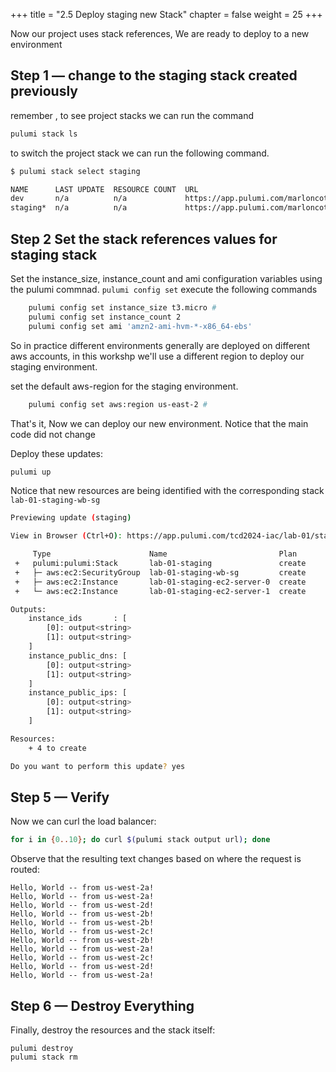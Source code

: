 +++
title = "2.5 Deploy staging new Stack"
chapter = false
weight = 25
+++

Now our project uses stack references,  We are ready to deploy to a new environment 

## Step 1 &mdash; change to the staging stack created previously

remember , to see project stacks we can run the command 
```bash
pulumi stack ls 
```

to switch the project stack we can run the following command. 

```bash
$ pulumi stack select staging 

NAME      LAST UPDATE  RESOURCE COUNT  URL
dev       n/a          n/a             https://app.pulumi.com/marloncoti/iac-workshop-webservers/dev
staging*  n/a          n/a             https://app.pulumi.com/marloncoti/iac-workshop-webservers/staging
```


## Step 2 Set the stack references values for staging stack 

Set the  instance_size, instance_count and ami  configuration variables using the pulumi commnad.   `pulumi config set`
execute the following commands


```bash 
    pulumi config set instance_size t3.micro # 
    pulumi config set instance_count 2
    pulumi config set ami 'amzn2-ami-hvm-*-x86_64-ebs'

```

So in practice different environments generally are  deployed on different aws accounts, in this workshp we'll use a different region to deploy our staging environment. 

set the default aws-region for the staging environment.

```bash 
    pulumi config set aws:region us-east-2 # 
```

That's it,  Now we can deploy our new environment.
Notice that the main code did not change

Deploy these updates:

```bash
pulumi up
```

Notice that  new resources are being identified with the corresponding stack `lab-01-staging-wb-sg`

```bash
Previewing update (staging)

View in Browser (Ctrl+O): https://app.pulumi.com/tcd2024-iac/lab-01/staging/previews/0242505b-f2a1-408d-b367-27c10b0f031b

     Type                      Name                         Plan       
 +   pulumi:pulumi:Stack       lab-01-staging               create     
 +   ├─ aws:ec2:SecurityGroup  lab-01-staging-wb-sg         create     
 +   ├─ aws:ec2:Instance       lab-01-staging-ec2-server-0  create     
 +   └─ aws:ec2:Instance       lab-01-staging-ec2-server-1  create     

Outputs:
    instance_ids       : [
        [0]: output<string>
        [1]: output<string>
    ]
    instance_public_dns: [
        [0]: output<string>
        [1]: output<string>
    ]
    instance_public_ips: [
        [0]: output<string>
        [1]: output<string>
    ]

Resources:
    + 4 to create

Do you want to perform this update? yes
```

## Step 5 &mdash; Verify 

Now we can curl the load balancer:

```bash
for i in {0..10}; do curl $(pulumi stack output url); done
```

Observe that the resulting text changes based on where the request is routed:

```
Hello, World -- from us-west-2a!
Hello, World -- from us-west-2a!
Hello, World -- from us-west-2d!
Hello, World -- from us-west-2b!
Hello, World -- from us-west-2b!
Hello, World -- from us-west-2c!
Hello, World -- from us-west-2b!
Hello, World -- from us-west-2a!
Hello, World -- from us-west-2c!
Hello, World -- from us-west-2d!
Hello, World -- from us-west-2a!
```

## Step 6 &mdash; Destroy Everything

Finally, destroy the resources and the stack itself:

```
pulumi destroy
pulumi stack rm
```
